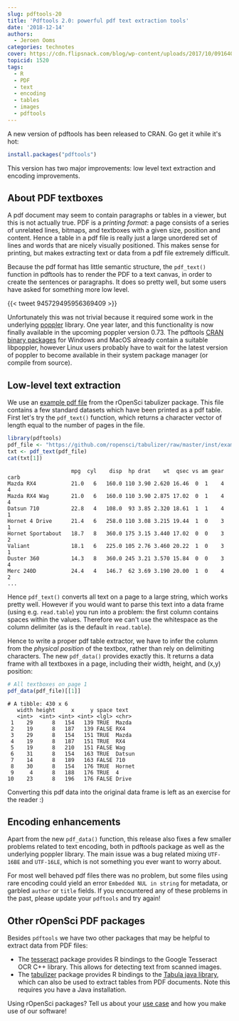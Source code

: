 ```yaml
---
slug: pdftools-20
title: 'Pdftools 2.0: powerful pdf text extraction tools'
date: '2018-12-14'
authors:
  - Jeroen Ooms
categories: technotes
cover: https://cdn.flipsnack.com/blog/wp-content/uploads/2017/10/09164009/page-turning-pdf.jpg
topicid: 1520
tags:
  - R
  - PDF
  - text
  - encoding
  - tables
  - images
  - pdftools
---
```


A new version of pdftools has been released to CRAN. Go get it while it's hot:

```r
install.packages("pdftools")
```

This version has two major improvements: low level text extraction and encoding improvements.

## About PDF textboxes

A pdf document may seem to contain paragraphs or tables in a viewer, but this is not actually true. PDF is a _printing format_: a page consists of a series of unrelated lines, bitmaps, and textboxes with a given size, position and content. Hence a table in a pdf file is really just a large unordered set of lines and words that are nicely visually positioned. This makes sense for printing, but makes extracting text or data from a pdf file extremely difficult. 

Because the pdf format has little semantic structure, the `pdf_text()` function in pdftools has to render the PDF to a text canvas, in order to create the sentences or paragraphs. It does so pretty well, but some users have asked for something more low level.


{{< tweet 945729495956369409 >}}

Unfortunately this was not trivial because it required some work in the underlying [poppler](https://poppler.freedesktop.org/) library. One year later, and this functionality is now finally available in the upcoming poppler version 0.73. The pdftools [CRAN binary packages](https://cran.r-project.org/package=pdftools) for Windows and MacOS already contain a suitable libpoppler, however Linux users probably have to wait for the latest version of poppler to become available in their system package manager (or compile from source).

## Low-level text extraction

We use an [example pdf file](https://github.com/ropensci/tabulizer/raw/master/inst/examples/data.pdf) from the rOpenSci tabulizer package. This file contains a few standard datasets which have been printed as a pdf table. First let's try the `pdf_text()` function, which returns a character vector of length equal to the number of pages in the file.


```r
library(pdftools)
pdf_file <- "https://github.com/ropensci/tabulizer/raw/master/inst/examples/data.pdf"
txt <- pdf_text(pdf_file)
cat(txt[1])
```
```
                    mpg  cyl    disp  hp drat    wt  qsec vs am gear carb
Mazda RX4           21.0   6   160.0 110 3.90 2.620 16.46  0  1    4    4
Mazda RX4 Wag       21.0   6   160.0 110 3.90 2.875 17.02  0  1    4    4
Datsun 710          22.8   4   108.0  93 3.85 2.320 18.61  1  1    4    1
Hornet 4 Drive      21.4   6   258.0 110 3.08 3.215 19.44  1  0    3    1
Hornet Sportabout   18.7   8   360.0 175 3.15 3.440 17.02  0  0    3    2
Valiant             18.1   6   225.0 105 2.76 3.460 20.22  1  0    3    1
Duster 360          14.3   8   360.0 245 3.21 3.570 15.84  0  0    3    4
Merc 240D           24.4   4   146.7  62 3.69 3.190 20.00  1  0    4    2
...
```

Hence `pdf_text()` converts all text on a page to a large string, which works pretty well. However if you would want to parse this text into a data frame (using e.g. `read.table`) you run into a problem: the first column contains spaces within the values. Therefore we can't use the whitespace as the column delimiter (as is the default in `read.table`).

Hence to write a proper pdf table extractor, we have to infer the column from the _physical position_ of the textbox, rather than rely on delimiting characters. The new `pdf_data()` provides exactly this. It returns a data frame with all textboxes in a page, including their width, height, and (x,y) position:


```r
# All textboxes on page 1
pdf_data(pdf_file)[[1]]
```
```
# A tibble: 430 x 6
   width height     x     y space text  
   <int>  <int> <int> <int> <lgl> <chr> 
 1    29      8   154   139 TRUE  Mazda 
 2    19      8   187   139 FALSE RX4   
 3    29      8   154   151 TRUE  Mazda 
 4    19      8   187   151 TRUE  RX4   
 5    19      8   210   151 FALSE Wag   
 6    31      8   154   163 TRUE  Datsun
 7    14      8   189   163 FALSE 710   
 8    30      8   154   176 TRUE  Hornet
 9     4      8   188   176 TRUE  4     
10    23      8   196   176 FALSE Drive 
```

Converting this pdf data into the original data frame is left as an exercise for the reader :)

## Encoding enhancements

Apart from the new `pdf_data()` function, this release also fixes a few smaller problems related to text encoding, both in pdftools package as well as the underlying poppler library. The main issue was a bug related mixing `UTF-16BE` and `UTF-16LE`, which is not something you ever want to worry about.

For most well behaved pdf files there was no problem, but some files using rare encoding could yield an error `Embedded NUL in string` for metadata, or garbled `author` or `title` fields. If you encountered any of these problems in the past, please update your `pdftools` and try again!

## Other rOpenSci PDF packages

Besides `pdftools` we have two other packages that may be helpful to extract data from PDF files:

 - The [tesseract](https://cran.r-project.org/web/packages/tesseract/vignettes/intro.html) package provides R bindings to the Google Tesseract OCR C++ library. This allows for detecting text from scanned images.
 - The [tabulizer](https://cran.r-project.org/web/packages/tabulizer/vignettes/tabulizer.html) package provides R bindings to the [Tabula java library](https://github.com/tabulapdf/tabula-java/), which can also be used to extract tables from PDF documents. Note this requires you have a Java installation.

Using rOpenSci packages? Tell us about your [use case](https://discuss.ropensci.org/c/usecases) and how you make use of our software!
